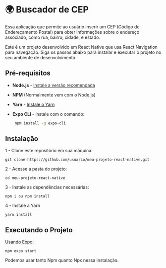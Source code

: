 # 🌍 Buscador de CEP

Essa aplicação que permite ao usuário inserir um CEP (Código de Endereçamento Postal) para obter informações sobre o endereço associado, como rua, bairro, cidade, e estado. 

Este é um projeto desenvolvido em React Native que usa React Navigation para navegação. Siga os passos abaixo para instalar e executar o projeto no seu ambiente de desenvolvimento.

## Pré-requisitos

- **Node.js** - [Instale a versão recomendada](https://nodejs.org/)
- **NPM** (Normalmente vem com o Node.js) 
- **Yarn** - [Instale o Yarn](https://classic.yarnpkg.com/lang/en/docs/install/) 
- **Expo CLI** - instale com o comando:

  ```bash
   npm install -g expo-cli

## Instalação

1 - Clone este repositório em sua máquina:

    git clone https://github.com/usuario/meu-projeto-react-native.git

2 - Acesse a pasta do projeto:

    cd meu-projeto-react-native

3 - Instale as dependências necessárias:

    npm i ou npm install

4 - Instale a Yarn

    yarn install


## Executando o Projeto

Usando Expo:

    npm expo start

Podemos usar tanto Npm quanto Npx nessa instalação.

